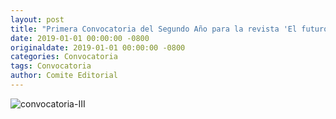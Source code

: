 ```yaml
---
layout: post
title: "Primera Convocatoria del Segundo Año para la revista 'El futuro del ayer, hoy'"
date: 2019-01-01 00:00:00 -0800
originaldate: 2019-01-01 00:00:00 -0800
categories: Convocatoria
tags: Convocatoria
author: Comite Editorial
---
```


<img src="{{site.baseurl | prepend: site.url}}/assets/Convocatoria III.png" alt="convocatoria-III" />
